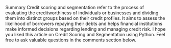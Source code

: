 Summary
Credit scoring and segmentation refer to the process of evaluating the creditworthiness of individuals or businesses and dividing them into distinct groups based on their credit profiles. It aims to assess the likelihood of borrowers repaying their debts and helps financial institutions make informed decisions regarding lending and managing credit risk. I hope you liked this article on Credit Scoring and Segmentation using Python. Feel free to ask valuable questions in the comments section below.
